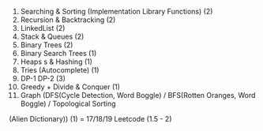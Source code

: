 1. Searching & Sorting (Implementation Library Functions) (2)
2. Recursion & Backtracking (2)
3. LinkedList (2)
4. Stack & Queues (2)
5. Binary Trees (2)
6. Binary Search Trees (1)
7. Heaps s & Hashing (1)
8. Tries (Autocomplete) (1)
9. DP-1 DP-2 (3)
10. Greedy + Divide & Conquer (1)
11. Graph (DFS(Cycle Detection, Word Boggle) / BFS(Rotten Oranges, Word Boggle) / Topological Sorting

(Alien Dictionary)) (1)
= 17/18/19
Leetcode (1.5 - 2)
